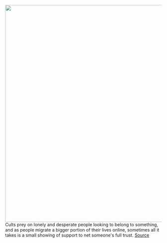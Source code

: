 <img src='https://cdn.vox-cdn.com/thumbor/aiOKW-WjaFSABzF6TY5-VNg92xs=/0x0:5616x3744/1200x800/filters:focal(1015x1450:1913x2348)/cdn.vox-cdn.com/uploads/chorus_image/image/66978260/966572360.jpg.0.jpg' width='700px' /><br/>
Cults prey on lonely and desperate people looking to belong to something, and as people migrate a bigger portion of their lives online, sometimes all it takes is a small showing of support to net someone's full trust.
<a href='https://www.theverge.com/2020/6/24/21302287/tumple-daylife-army-ozm-feature-go-read-this-facebook-twitter-cult'> Source <a/>